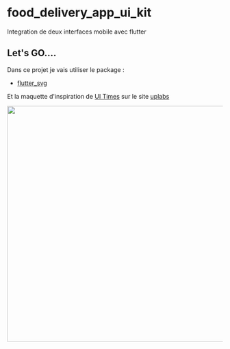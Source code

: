 # food_delivery_app_ui_kit

Integration de deux interfaces mobile avec flutter

## Let's GO....

Dans ce projet je vais utiliser le package :

- [flutter_svg](https://pub.dev/packages/flutter_svg)

Et la maquette d'inspiration de  [UI Times](https://www.uplabs.com/uitimes) sur le site [uplabs](https://www.uplabs.com/)

<p>
  <img src="https://assets.materialup.com/uploads/60e61624-d3ff-4cc0-94e0-ade0dbef4c89/preview.jpg" target="_blanck" width="550" >
</p>

